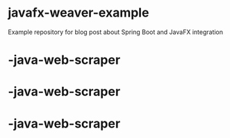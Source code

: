 # javafx-weaver-example
Example repository for blog post about Spring Boot and JavaFX integration
# -java-web-scraper
# -java-web-scraper
# -java-web-scraper
